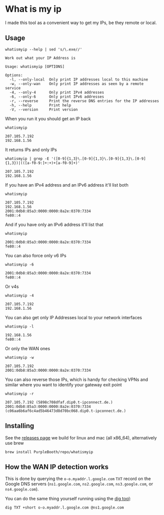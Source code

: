 # What is my ip

I made this tool as a convenient way to get my IPs, be they remote or
local.

## Usage

``` shell,script(name="help",expected_exit_code=0)
whatismyip --help | sed 's/\.exe//'
```

``` text,verify(script_name="help",stream=stdout)
Work out what your IP Address is

Usage: whatismyip [OPTIONS]

Options:
  -l, --only-local  Only print IP addresses local to this machine
  -w, --only-wan    Only print IP addresses as seen by a remote service
  -4, --only-4      Only print IPv4 addresses
  -6, --only-6      Only print IPv6 addresses
  -r, --reverse     Print the reverse DNS entries for the IP addresses
  -h, --help        Print help
  -V, --version     Print version
```

When you run it you should get an IP back

``` shell,script(name="demo",expected_exit_code=0)
whatismyip
```

``` shell,skip()
207.105.7.192
192.168.1.56
```

It returns IPs and only IPs

``` shell,script(name="test",expected_exit_code=0)
whatismyip | grep -E '([0-9]{1,3}\.[0-9]{1,3}\.[0-9]{1,3}\.[0-9]{1,3})|(([a-f0-9:]+:+)+[a-f0-9]+)'
```

``` shell,skip()
207.105.7.192
192.168.1.56
```

If you have an IPv4 address and an IPv6 address it'll list both

``` shell,script(name="v4-only-ip",expected_exit_code=0)
whatismyip
```

``` shell,skip()
207.105.7.192
192.168.1.56
2001:0db8:85a3:0000:0000:8a2e:0370:7334
fe80::4
```

And if you have only an IPv6 address it'll list that

``` shell,script(name="v6-only-ip",expected_exit_code=0)
whatismyip
```

``` shell,skip()
2001:0db8:85a3:0000:0000:8a2e:0370:7334
fe80::4
```

You can also force only v6 IPs

``` shell,skip()
whatismyip -6
```

``` shell,skip()
2001:0db8:85a3:0000:0000:8a2e:0370:7334
fe80::4
```

Or v4s

``` shell,script(name="v4-only",expected_exit_code=0)
whatismyip -4
```

``` shell,skip()
207.105.7.192
192.168.1.56
```

You can also get only IP Addresses local to your network interfaces

``` shell,script(name="local-only",expected_exit_code=0)
whatismyip -l
```

``` shell,skip()
192.168.1.56
fe80::4
```

Or only the WAN ones

``` shell,script(name="wan-only",expected_exit_code=0)
whatismyip -w
```

``` shell,skip()
207.105.7.192
2001:0db8:85a3:0000:0000:8a2e:0370:7334
```

You can also reverse those IPs, which is handy for checking VPNs and
similar where you want to identify your gateway exit point

``` shell,script(name="reverse",expected_exit_code=0)
whatismyip -r
```

``` shell,skip()
207.105.7.192 (5898c708dfaf.dip0.t-ipconnect.de.)
2001:0db8:85a3:0000:0000:8a2e:0370:7334 (c06aa6b6af6c4ad5b46473d8d70bc068.dip0.t-ipconnect.de.)
```

## Installing

See the [releases
page](https://github.com/PurpleBooth/whatismyip/releases/latest) we
build for linux and mac (all x86_64), alternatively use brew

``` shell,skip()
brew install PurpleBooth/repo/whatismyip
```

## How the WAN IP detection works

This is done by querying the `o-o.myaddr.l.google.com` `TXT` record on
the Google DNS servers (`ns1.google.com`, `ns2.google.com`,
`ns3.google.com`, or `ns4.google.com`).

You can do the same thing yourself running using the [dig
tool](https://en.wikipedia.org/wiki/Dig_(command)):

``` shell,skip()
dig TXT +short o-o.myaddr.l.google.com @ns1.google.com
```
